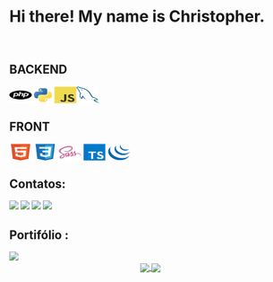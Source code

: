 <h1>Hi there! My name is Christopher.</h1>

<div align="center" border-top="1px Soliod #ccc" style="display: inline_block"><br></div>

## BACKEND
<div>
<img align="center" alt="PHP" height="30" width="40" src="https://raw.githubusercontent.com/devicons/devicon/master/icons/php/php-plain.svg"><img align="center" alt="py" height="30" width="40" src="https://raw.githubusercontent.com/devicons/devicon/master/icons/python/python-original.svg"><img align="center" alt="Js" height="30" width="40" src="https://raw.githubusercontent.com/devicons/devicon/master/icons/javascript/javascript-original.svg"><img align="center" alt="MySql" height="30" width="40" src="https://raw.githubusercontent.com/devicons/devicon/master/icons/mysql/mysql-original.svg">
<br></div>

## FRONT
<div>
<img align="center" alt="HTML" height="30" width="40" src="https://raw.githubusercontent.com/devicons/devicon/master/icons/html5/html5-original.svg">
<img align="center" alt="CSS" height="30" width="40" src="https://raw.githubusercontent.com/devicons/devicon/master/icons/css3/css3-original.svg">
<img align="center" alt="CSS" height="30" width="40" src="https://raw.githubusercontent.com/devicons/devicon/master/icons/sass/sass-original.svg">
<img align="center" alt="Ts" height="30" width="40" src="https://raw.githubusercontent.com/devicons/devicon/master/icons/typescript/typescript-original.svg">
<img align="center" alt="JQuery" height="30" width="40" src="https://raw.githubusercontent.com/devicons/devicon/master/icons/jquery/jquery-original.svg">
<br></div>

## Contatos:
<div>
<a href="https://instagram.com/ch_kawan" target="_blank"><img loading="lazy" src="https://img.shields.io/badge/-Instagram-%23E4405F?style=for-the-badge&logo=instagram&logoColor=white" target="_blank"></a>
<a href = "mailto:ch_kawan@outlook.com"><img loading="lazy" src="https://img.shields.io/badge/Gmail-D14836?style=for-the-badge&logo=gmail&logoColor=white" target="_blank"></a>
<a href="https://www.linkedin.com/in/ch-kawan/" target="_blank"><img loading="lazy" src="https://img.shields.io/badge/-LinkedIn-%230077B5?style=for-the-badge&logo=linkedin&logoColor=white" target="_blank"></a>
<a href="https://linktr.ee/ch_kawan" target="_blank"><img loading="lazy" src="https://img.shields.io/badge/-Linketree-%20B2AA?style=for-the-badge&logo=linktree&logoColor=white" target="_blank"></a> 
<br></div>

## Portifólio :
<div>
<a href="https://instagram.com/ch_kawan" target="_blank"><img loading="lazy" src="https://img.shields.io/badge/Portif%C3%B3lio-986dff?style=for-the-badge" target="_blank"></a>
<br></div>

<div align="center">
  <a href="https://github.com/chkawan">
<img align="center" height="150em" src="https://github-readme-stats.vercel.app/api?username=chkawan&show_icons=true&theme=transparent&title_color=2f80ed&text_bold=false"/>  <img align="center" height="150em" src="https://github-readme-stats.vercel.app/api/top-langs/?username=chkawan&layout=compact&show_icons=true&theme=transparent&title_color=2f80ed)](https://github.com/chkawan/github-readme-stats"/>
</div>
